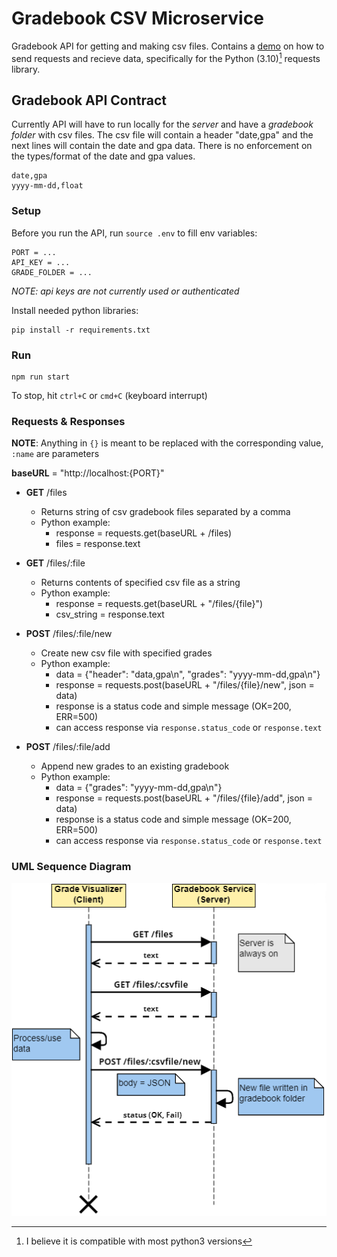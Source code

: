# Gradebook CSV Microservice
Gradebook API for getting and making csv files. Contains a [demo](https://github.com/FAM-CS/CS361-Microservice#requests--responses) on how to send requests and recieve data, specifically for the Python (3.10)[^1] requests library.

## Gradebook API Contract
Currently API will have to run locally for the _server_ and have a _gradebook folder_ with csv files.
The csv file will contain a header "date,gpa" and the next lines will contain the date and gpa data.
There is no enforcement on the types/format of the date and gpa values.
```
date,gpa
yyyy-mm-dd,float
```

### Setup
Before you run the API, run `source .env` to fill env variables:
```
PORT = ...
API_KEY = ...
GRADE_FOLDER = ...
```
_NOTE: api keys are not currently used or authenticated_

Install needed python libraries:
```
pip install -r requirements.txt
```

### Run
```
npm run start
```
To stop, hit `ctrl+C` or `cmd+C` (keyboard interrupt)

### Requests & Responses
**NOTE**: Anything in `{}` is meant to be replaced with the corresponding value, `:name` are parameters


**baseURL** = "http://localhost:{PORT}"

- **GET** /files
    - Returns string of csv gradebook files separated by a comma
    - Python example:
        - response = requests.get(baseURL + /files)
        - files = response.text

- **GET** /files/:file
    - Returns contents of specified csv file as a string
    - Python example:
        - response = requests.get(baseURL + "/files/{file}")
        - csv_string = response.text

- **POST** /files/:file/new
    - Create new csv file with specified grades
    - Python example:
        - data = {"header": "data,gpa\n", "grades": "yyyy-mm-dd,gpa\n"}
        - response = requests.post(baseURL + "/files/{file}/new", json = data)
        - response is a status code and simple message (OK=200, ERR=500)
        - can access response via `response.status_code` or `response.text`

- **POST** /files/:file/add
    - Append new grades to an existing gradebook
    - Python example:
        - data = {"grades": "yyyy-mm-dd,gpa\n"}
        - response = requests.post(baseURL + "/files/{file}/add", json = data)
        - response is a status code and simple message (OK=200, ERR=500)
        - can access response via `response.status_code` or `response.text`

### UML Sequence Diagram
![UML Sequence Diagram of client-server gradebook api](/UML_Sequence.png)

[^1]: I believe it is compatible with most python3 versions
